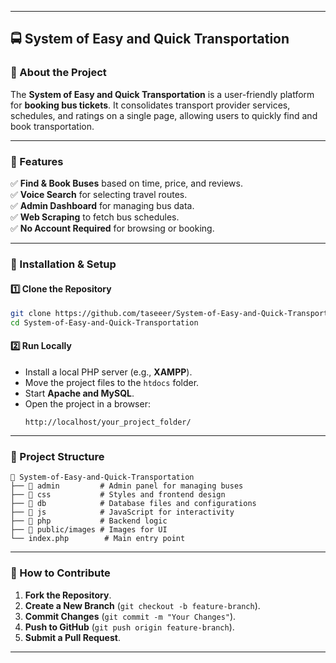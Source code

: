 

---

## **🚍 System of Easy and Quick Transportation**

### **📌 About the Project**  
The **System of Easy and Quick Transportation** is a user-friendly platform for **booking bus tickets**. It consolidates transport provider services, schedules, and ratings on a single page, allowing users to quickly find and book transportation.

---

### **🌟 Features**
✅ **Find & Book Buses** based on time, price, and reviews.  
✅ **Voice Search** for selecting travel routes.  
✅ **Admin Dashboard** for managing bus data.  
✅ **Web Scraping** to fetch bus schedules.  
✅ **No Account Required** for browsing or booking.  

---

### **🔧 Installation & Setup**
#### **1️⃣ Clone the Repository**
```sh
git clone https://github.com/taseeer/System-of-Easy-and-Quick-Transportation.git
cd System-of-Easy-and-Quick-Transportation
```

#### **2️⃣ Run Locally**
- Install a local PHP server (e.g., **XAMPP**).
- Move the project files to the `htdocs` folder.
- Start **Apache and MySQL**.
- Open the project in a browser:  
  ```
  http://localhost/your_project_folder/
  ```

---

### **📂 Project Structure**
```
📂 System-of-Easy-and-Quick-Transportation
├── 📂 admin         # Admin panel for managing buses
├── 📂 css           # Styles and frontend design
├── 📂 db            # Database files and configurations
├── 📂 js            # JavaScript for interactivity
├── 📂 php           # Backend logic
├── 📂 public/images # Images for UI
└── index.php        # Main entry point
```

---

### **🚀 How to Contribute**
1. **Fork the Repository**.
2. **Create a New Branch** (`git checkout -b feature-branch`).
3. **Commit Changes** (`git commit -m "Your Changes"`).
4. **Push to GitHub** (`git push origin feature-branch`).
5. **Submit a Pull Request**.





---

